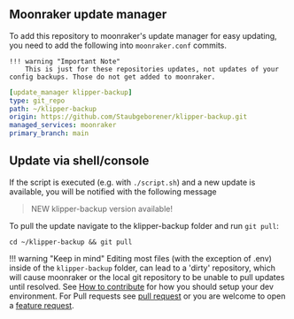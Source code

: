 ## Moonraker update manager
To add this repository to moonraker's update manager for easy updating, you need to add the following into ```moonraker.conf```
commits.  
    
    !!! warning "Important Note"
        This is just for these repositories updates, not updates of your config backups. Those do not get added to moonraker.

```yaml
[update_manager klipper-backup]
type: git_repo
path: ~/klipper-backup
origin: https://github.com/Staubgeborener/klipper-backup.git
managed_services: moonraker
primary_branch: main
```

## Update via shell/console

If the script is executed (e.g. with `./script.sh`) and a new update is available, you will be notified with the following message
> NEW klipper-backup version available!

To pull the update navigate to the klipper-backup folder and run `git pull`:
```shell
cd ~/klipper-backup && git pull
```

!!! warning "Keep in mind" 
    Editing most files (with the exception of .env) inside of the `klipper-backup` folder, can lead to a 'dirty' repository, which will cause moonraker or the local git repository to be unable to pull updates until resolved. See [How to contribute](contribute.md) for how you should setup your dev environment. For Pull requests see [pull request](https://github.com/Staubgeborener/klipper-backup/pulls) or you are welcome to open a [feature request](https://github.com/Staubgeborener/klipper-backup/issues).
